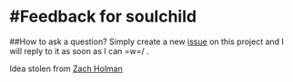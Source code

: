 #Feedback for soulchild
========

##How to ask a question?
Simply create a new <a href="https://github.com/s0ulchild/Feedback/issues/new">issue</a> on
this project and I will reply to it as soon as I can =w=/ .  

Idea stolen from <a href="https://github.com/holman">Zach Holman</a>
